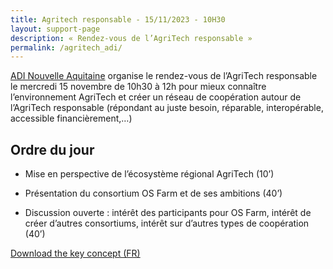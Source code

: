 ```yaml
---
title: Agritech responsable - 15/11/2023 - 10H30
layout: support-page
description: « Rendez-vous de l’AgriTech responsable »
permalink: /agritech_adi/
---
```

[ADI Nouvelle Aquitaine](https://www.adi-na.fr/) organise le rendez-vous de l’AgriTech responsable le mercredi 15 novembre de 10h30 à 12h pour mieux connaître l’environnement AgriTech et créer un réseau de coopération autour de l’AgriTech responsable (répondant au juste besoin, réparable, interopérable, accessible financièrement,…)

## Ordre du jour

- Mise en perspective de l’écosystème régional AgriTech (10’)

- Présentation du consortium OS Farm et de ses ambitions (40’)
    
- Discussion ouverte : intérêt des participants pour OS Farm, intérêt de créer d’autres consortiums, intérêt sur d’autres types de coopération (40’)

<p class="text-center">
  <a href="/docs/adi_osfarm.pdf" target='_blank' class="btn btn-outline">Download the key concept (FR)</a>
</p>